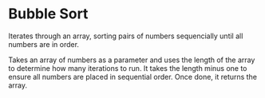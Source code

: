 # Bubble Sort
Iterates through an array, sorting pairs of numbers sequencially until all numbers are in order.

Takes an array of numbers as a parameter and uses the length of the array to determine how many iterations to run. It takes the length minus one to ensure all numbers are placed in sequential order. Once done, it returns the array. 
